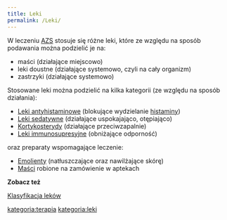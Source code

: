 ```yaml
---
title: Leki
permalink: /Leki/
---
```


W leczeniu [AZS](/AZS "wikilink") stosuje się różne leki, które ze względu na sposób podawania można podzielić je na:

-   maści (działające miejscowo)
-   leki doustne (działające systemowo, czyli na cały organizm)
-   zastrzyki (działające systemowo)

Stosowane leki można podzielić na kilka kategorii (ze względu na sposób działania):

-   [Leki antyhistaminowe](/Leki_antyhistaminowe "wikilink") (blokujące wydzielanie [histaminy](/Histamina "wikilink"))
-   [Leki sedatywne](/Leki_sedatywne "wikilink") (działające uspokajająco, otępiająco)
-   [Kortykosterydy](/Kortykosterydy "wikilink") (działające przeciwzapalnie)
-   [Leki immunosupresyjne](/Leki_immunosupresyjne "wikilink") (obniżające odporność)

oraz preparaty wspomagające leczenie:

-   [Emolienty](/Emolienty "wikilink") (natłuszczające oraz nawilżające skórę)
-   [Maści](/Maść "wikilink") robione na zamówienie w aptekach

**Zobacz też**

[Klasyfikacja leków](/Klasyfikacja_leków "wikilink")

[kategoria:terapia](/kategoria:terapia "wikilink") [kategoria:leki](/kategoria:leki "wikilink")